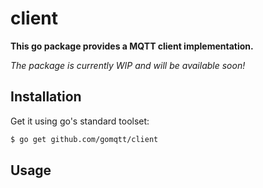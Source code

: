 # client

**This go package provides a MQTT client implementation.**

_The package is currently WIP and will be available soon!_

## Installation

Get it using go's standard toolset:

```bash
$ go get github.com/gomqtt/client
```

## Usage

```go
```
